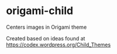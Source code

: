 # origami-child
Centers images in Origami theme

Created based on ideas found at https://codex.wordpress.org/Child_Themes